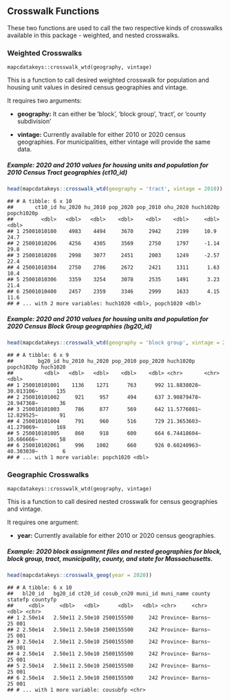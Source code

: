 ## Crosswalk Functions

These two functions are used to call the two respective kinds of
crosswalks available in this package - weighted, and nested crosswalks.

### Weighted Crosswalks

`mapcdatakeys::crosswalk_wtd(geography, vintage)`

This is a function to call desired weighted crosswalk for population and
housing unit values in desired census geographies and vintage.

It requires two arguments:

-   **geography:** It can either be ‘block’, ‘block group’, ‘tract’, or
    ‘county subdivision’

-   **vintage:** Currently available for either 2010 or 2020 census
    geographies. For municipalities, either vintage will provide the
    same data.

##### Example: 2020 and 2010 values for housing units and population for 2010 Census Tract geographies (ct10_id)

``` r
head(mapcdatakeys::crosswalk_wtd(geography = 'tract', vintage = 2010))
```

    ## # A tibble: 6 x 10
    ##       ct10_id hu_2020 hu_2010 pop_2020 pop_2010 ohu_2020 huch1020p popch1020p
    ##         <dbl>   <dbl>   <dbl>    <dbl>    <dbl>    <dbl>     <dbl>      <dbl>
    ## 1 25001010100    4983    4494     3670     2942     2199     10.9        24.7
    ## 2 25001010206    4256    4305     3569     2750     1797     -1.14       29.8
    ## 3 25001010208    2998    3077     2451     2003     1249     -2.57       22.4
    ## 4 25001010304    2750    2706     2672     2421     1311      1.63       10.4
    ## 5 25001010306    3359    3254     3078     2535     1491      3.23       21.4
    ## 6 25001010400    2457    2359     3346     2999     1633      4.15       11.6
    ## # ... with 2 more variables: huch1020 <dbl>, popch1020 <dbl>

##### Example: 2020 and 2010 values for housing units and population for 2020 Census Block Group geographies (bg20_id)

``` r
head(mapcdatakeys::crosswalk_wtd(geography = 'block group', vintage = 2020))
```

    ## # A tibble: 6 x 9
    ##        bg20_id hu_2010 hu_2020 pop_2010 pop_2020 huch1020p   popch1020p huch1020
    ##          <dbl>   <dbl>   <dbl>    <dbl>    <dbl> <chr>       <chr>         <dbl>
    ## 1 250010101001    1136    1271      763      992 11.8838028~ 30.013106~      135
    ## 2 250010101002     921     957      494      637 3.90879478~ 28.947368~       36
    ## 3 250010101003     786     877      569      642 11.5776081~ 12.829525~       91
    ## 4 250010101004     791     960      516      729 21.3653603~ 41.279069~      169
    ## 5 250010101005     860     918      600      664 6.74418604~ 10.666666~       58
    ## 6 250010102061     996    1002      660      926 0.60240963~ 40.303030~        6
    ## # ... with 1 more variable: popch1020 <dbl>

### Geographic Crosswalks

`mapcdatakeys::crosswalk_wtd(geography, vintage)`

This is a function to call desired nested crosswalk for census
geographies and vintage.

It requires one argument:

-   **year:** Currently available for either 2010 or 2020 census
    geographies.

##### Example: 2020 block assignment files and nested geographies for block, block group, tract, municipality, county, and state for Massachusetts.

``` r
head(mapcdatakeys::crosswalk_geog(year = 2020))
```

    ## # A tibble: 6 x 10
    ##   bl20_id   bg20_id ct20_id cosub_cn20 muni_id muni_name county statefp countyfp
    ##     <dbl>     <dbl>   <dbl>      <dbl>   <dbl> <chr>     <chr>    <dbl> <chr>   
    ## 1 2.50e14   2.50e11 2.50e10 2500155500     242 Province~ Barns~      25 001     
    ## 2 2.50e14   2.50e11 2.50e10 2500155500     242 Province~ Barns~      25 001     
    ## 3 2.50e14   2.50e11 2.50e10 2500155500     242 Province~ Barns~      25 001     
    ## 4 2.50e14   2.50e11 2.50e10 2500155500     242 Province~ Barns~      25 001     
    ## 5 2.50e14   2.50e11 2.50e10 2500155500     242 Province~ Barns~      25 001     
    ## 6 2.50e14   2.50e11 2.50e10 2500155500     242 Province~ Barns~      25 001     
    ## # ... with 1 more variable: cousubfp <chr>
